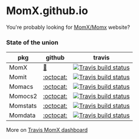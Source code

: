 # MomX.github.io

You're probably looking for [MomX/Momx](http://momx.github.io/MomX/) website?

### State of the union

| pkg      | github        | travis |
| -------- | ------------- | ------ |
| MomX     | [:open_book:](https://github.com/MomX/MomX)     | [![Travis build status](https://travis-ci.org/MomX/MomX.svg?branch=master)](https://travis-ci.org/MomX/MomX)         |
| Momit    | [:octocat:](https://github.com/MomX/Momit)    | [![Travis build status](https://travis-ci.org/MomX/Momit.svg?branch=master)](https://travis-ci.org/MomX/Momit)       |
| Momacs   | [:octocat:](https://github.com/MomX/Momacs)   | [![Travis build status](https://travis-ci.org/MomX/Momacs.svg?branch=master)](https://travis-ci.org/MomX/Momacs)     |
| Momocs2  | [:octocat:](https://github.com/MomX/Momocs2)  | [![Travis build status](https://travis-ci.org/MomX/Momocs2.svg?branch=master)](https://travis-ci.org/MomX/Momocs2)   |
| Momstats | [:octocat:](https://github.com/MomX/Momstats) | [![Travis build status](https://travis-ci.org/MomX/Momstats.svg?branch=master)](https://travis-ci.org/MomX/Momstats) |
| Momdata  | [:octocat:](https://github.com/MomX/Momdata)  | [![Travis build status](https://travis-ci.org/MomX/Momdata.svg?branch=master)](https://travis-ci.org/MomX/Momdata)   |


More on [Travis MomX dashboard](https://travis-ci.org/github/MomX)
